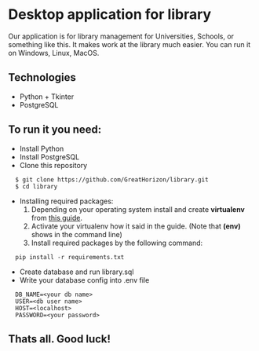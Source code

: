 # Desktop application for library

Our application is for library management for Universities, Schools, or something like this.
It makes work at the library much easier.
You can run it on Windows, Linux, MacOS.

## Technologies
 * Python + Tkinter
 * PostgreSQL

## To run it you need:
- Install Python
- Install PostgreSQL
- Clone this repository
```
  $ git clone https://github.com/GreatHorizon/library.git
  $ cd library
```
- Installing required packages:
  1. Depending on your operating system install and create **virtualenv** from [this guide](https://packaging.python.org/guides/installing-using-pip-and-virtualenvironments/#creating-a-virtual-environment).
  2. Activate your virtualenv how it said in the guide. (Note that **(env)** shows in the command line) 
  3. Install required packages by the following command:
```
  pip install -r requirements.txt
```
- Create database and run library.sql
- Write your database config into .env file
```
  DB_NAME=<your db name>
  USER=<db user name>
  HOST=<localhost>
  PASSWORD=<your password>
```
## Thats all. Good luck!

